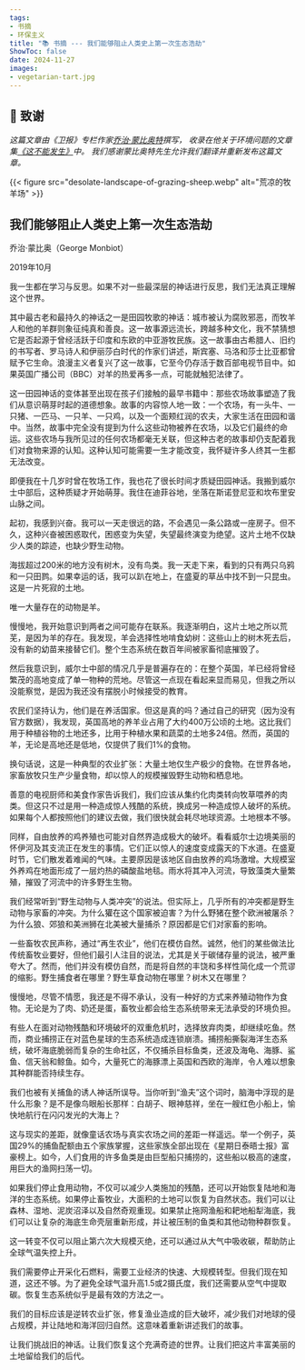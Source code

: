 ```yaml
---
tags:
- 书摘
- 环保主义
title: "📚 书摘 --- 我们能够阻止人类史上第一次生态浩劫"
ShowToc: false
date: 2024-11-27
images:
- vegetarian-tart.jpg
---
```


## 🙏 致谢

*这篇文章由《卫报》专栏作家[乔治·蒙比奥特](https://www.monbiot.com/)撰写，
收录在他关于环境问题的文章集[《这不能发生》](https://www.goodreads.com/book/show/55663836-this-can-t-be-happening)中。
我们感谢蒙比奥特先生允许我们翻译并重新发布这篇文章。*

{{< figure src="desolate-landscape-of-grazing-sheep.webp" alt="荒凉的牧羊场" >}}

## 我们能够阻止人类史上第一次生态浩劫

乔治·蒙比奥（George Monbiot）  

2019年10月

我一生都在学习与反思。如果不对一些最深层的神话进行反思，我们无法真正理解这个世界。  

其中最古老和最持久的神话之一是田园牧歌的神话：城市被认为腐败邪恶，而牧羊人和他的羊群则象征纯真和善良。这一故事源远流长，跨越多种文化，我不禁猜想它是否起源于曾经活跃于印度和东欧的中亚游牧民族。这一故事由古希腊人、旧约的书写者、罗马诗人和伊丽莎白时代的作家们讲述，斯宾塞、马洛和莎士比亚都曾赋予它生命。浪漫主义者复兴了这一故事，它至今仍存活于数百部电视节目中。如果英国广播公司（BBC）对羊的热爱再多一点，可能就触犯法律了。  

这一田园神话的变体甚至出现在孩子们接触的最早书籍中：那些农场故事塑造了我们从意识萌芽时起的道德想象。故事的内容惊人地一致：一个农场，有一头牛、一只猪、一匹马、一只羊、一只鸡，以及一个面颊红润的农夫，大家生活在田园和谐中。当然，故事中完全没有提到为什么这些动物被养在农场，以及它们最终的命运。这些农场与我所见过的任何农场都毫无关联，但这种古老的故事却仍支配着我们对食物来源的认知。这种认知可能需要一生才能改变，我怀疑许多人终其一生都无法改变。  

即便我在十几岁时曾在牧场工作，我也花了很长时间才质疑田园神话。我搬到威尔士中部后，这种质疑才开始萌芽。我住在迪菲谷地，坐落在斯诺登尼亚和坎布里安山脉之间。  

起初，我感到兴奋。我可以一天走很远的路，不会遇见一条公路或一座房子。但不久，这种兴奋被困惑取代，困惑变为失望，失望最终演变为绝望。这片土地不仅缺少人类的踪迹，也缺少野生动物。  

海拔超过200米的地方没有树木，没有鸟类。我一天走下来，看到的只有两只乌鸦和一只田鹨。如果幸运的话，我可以趴在地上，在盛夏的草丛中找不到一只昆虫。这是一片死寂的土地。  

唯一大量存在的动物是羊。  

慢慢地，我开始意识到两者之间可能存在联系。我逐渐明白，这片土地之所以荒芜，是因为羊的存在。我发现，羊会选择性地啃食幼树：这些山上的树木死去后，没有新的幼苗来接替它们。整个生态系统在数百年间被家畜彻底摧毁了。  

然后我意识到，威尔士中部的情况几乎是普遍存在的：在整个英国，羊已经将曾经繁茂的高地变成了单一物种的荒地。尽管这一点现在看起来显而易见，但我之所以没能察觉，是因为我还没有摆脱小时候接受的教育。  

农民们坚持认为，他们是在养活国家。但这是真的吗？通过自己的研究（因为没有官方数据），我发现，英国高地的养羊业占用了大约400万公顷的土地。这比我们用于种植谷物的土地还多，比用于种植水果和蔬菜的土地多24倍。然而，英国的羊，无论是高地还是低地，仅提供了我们1%的食物。  

换句话说，这是一种典型的农业扩张：大量土地仅生产极少的食物。在世界各地，家畜放牧只生产少量食物，却以惊人的规模摧毁野生动物和栖息地。  

善意的电视厨师和美食作家告诉我们，我们应该从集约化肉类转向牧草喂养的肉类。但这只不过是用一种造成惊人残酷的系统，换成另一种造成惊人破坏的系统。如果每个人都按照他们的建议去做，我们很快就会耗尽地球资源。土地根本不够。  

同样，自由放养的鸡养殖也可能对自然界造成极大的破坏。看看威尔士边境美丽的怀伊河及其支流正在发生的事情。它们正以惊人的速度变成露天的下水道。在盛夏时节，它们散发着难闻的气味。主要原因是该地区自由放养的鸡场激增。大规模室外养鸡在地面形成了一层灼热的磷酸盐地毯。雨水将其冲入河流，导致藻类大量繁殖，摧毁了河流中的许多野生生物。  

我们经常听到“野生动物与人类冲突”的说法。但实际上，几乎所有的冲突都是野生动物与家畜的冲突。为什么獾在这个国家被迫害？为什么野猪在整个欧洲被屠杀？为什么狼、郊狼和美洲狮在北美被大量捕杀？原因都是它们对家畜的影响。  

一些畜牧农民声称，通过“再生农业”，他们在模仿自然。诚然，他们的某些做法比传统畜牧业要好，但他们最引人注目的说法，尤其是关于碳储存量的说法，被严重夸大了。然而，他们并没有模仿自然，而是将自然的丰饶和多样性简化成一个荒谬的缩影。野生捕食者在哪里？野生草食动物在哪里？树木又在哪里？  

慢慢地，尽管不情愿，我还是不得不承认，没有一种好的方式来养殖动物作为食物。无论是为了肉、奶还是蛋，畜牧业都会给生态系统带来无法承受的环境负担。  

有些人在面对动物残酷和环境破坏的双重危机时，选择放弃肉类，却继续吃鱼。然而，商业捕捞正在对蓝色星球的生态系统造成连锁崩溃。捕捞船撕裂海洋生态系统，破坏海底脆弱而复杂的生命社区，不仅捕杀目标鱼类，还波及海龟、海豚、鲨鱼、信天翁和鲸鱼。如今，大量死亡的海豚漂上英国和西欧的海岸，令人难以想象其种群能否持续生存。  

我们也被有关捕鱼的诱人神话所误导。当你听到“渔夫”这个词时，脑海中浮现的是什么形象？是不是像鸟眼船长那样：白胡子、眼神慈祥，坐在一艘红色小船上，愉快地航行在闪闪发光的大海上？  

这与现实的差距，就像童话农场与真实农场之间的差距一样遥远。举一个例子，英国29%的捕鱼配额由五个家族掌握，这些家族全部出现在《星期日泰晤士报》富豪榜上。如今，人们食用的许多鱼类是由巨型船只捕捞的，这些船以极高的速度，用巨大的渔网扫荡一切。  

如果我们停止食用动物，不仅可以减少人类施加的残酷，还可以开始恢复陆地和海洋的生态系统。如果停止畜牧业，大面积的土地可以恢复为自然状态。我们可以让森林、湿地、泥炭沼泽以及自然奇观重现。如果禁止拖网渔船和耙地船犁海底，我们可以让复杂的海底生命壳层重新形成，并让被压制的鱼类和其他动物种群恢复。  

这一转变不仅可以阻止第六次大规模灭绝，还可以通过从大气中吸收碳，帮助防止全球气温失控上升。  

我们需要停止开采化石燃料，需要工业经济的快速、大规模转型。但我们现在知道，这还不够。为了避免全球气温升高1.5或2摄氏度，我们还需要从空气中提取碳。恢复生态系统似乎是最有效的方法之一。  

我们的目标应该是逆转农业扩张，修复渔业造成的巨大破坏，减少我们对地球的侵占规模，并让陆地和海洋回归自然。这意味着重新讲述我们的故事。  

让我们挑战旧的神话。让我们恢复这个充满奇迹的世界。让我们把这片丰富美丽的土地留给我们的后代。
